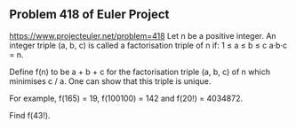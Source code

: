 ## Problem 418 of Euler Project 
https://www.projecteuler.net/problem=418
Let n be a positive integer. An integer triple (a, b, c) is called a factorisation triple of n if: 1 ≤ a ≤ b ≤ c
 a·b·c = n.

Define f(n) to be a + b + c for the factorisation triple (a, b, c) of n which minimises c / a. One can show that this triple is unique.


For example, f(165) = 19, f(100100) = 142 and f(20!) = 4034872.


Find f(43!).